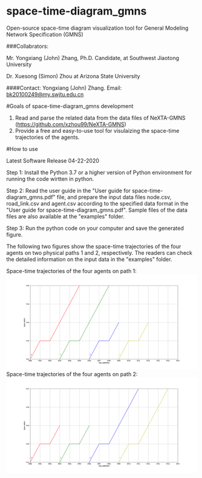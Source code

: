# space-time-diagram_gmns
Open-source space-time diagram visualization tool for General Modeling Network Specification (GMNS) 

###Collabrators: 

Mr. Yongxiang (John) Zhang, Ph.D. Candidate, at Southwest Jiaotong University

Dr. Xuesong (Simon) Zhou at Arizona State University

####Contact: Yongxiang (John) Zhang.
Email: bk20100249@my.swjtu.edu.cn


#Goals of space-time-diagram_gmns development
1. Read and parse the related data from the data files of NeXTA-GMNS (https://github.com/xzhou99/NeXTA-GMNS)
2. Provide a free and easy-to-use tool for visulaizing the space-time trajectories of the agents.

#How to use

Latest Software Release 04-22-2020

Step 1: Install the Python 3.7 or a higher version of Python environment for running the code wirtten in python.

Step 2: Read the user guide in the "User guide for space-time-diagram_gmns.pdf" file, and prepare the input data files node.csv, road_link.csv and agent.csv according to the specified data format in the "User guide for space-time-diagram_gmns.pdf". Sample files of the data files are also available at the "examples" folder.

Step 3: Run the python code on your computer and save the generated figure.

The following two figures show the space-time trajectories of the four agents on two physical paths 1 and 2, respectively. The readers can check the detailed information on the input data in the "examples" folder.

Space-time trajectories of the four agents on path 1:
![output](docs/images/Figure_5.png)
Space-time trajectories of the four agents on path 2:
![output](docs/images/Figure_6.png)
